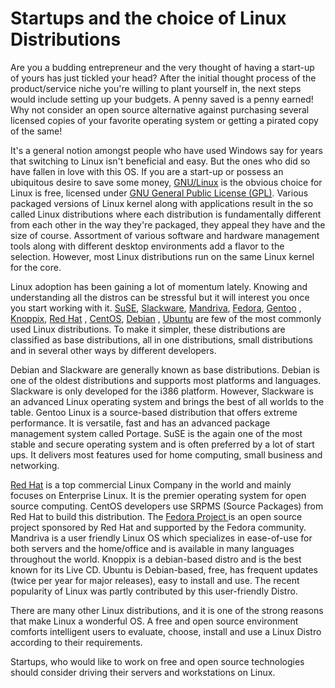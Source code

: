 # Startups and the choice of Linux Distributions

Are you a budding entrepreneur and the very thought of having a start-up of yours has just tickled your head? After the initial thought process of the product/service niche you're willing to plant yourself in, the next steps would include setting up your budgets. A penny saved is a penny earned! Why not consider an open source alternative against purchasing several licensed copies of your favorite operating system or getting a pirated copy of the same!

It's a general notion amongst people who have used Windows say for years that switching to Linux isn't beneficial and easy. But the ones who did so have fallen in love with this OS. If you are a start-up or possess an ubiquitous desire to save some money, <a href="http://en.wikipedia.org/wiki/Linux">GNU/Linux</a> is the obvious choice for Linux is free, licensed under <a href="http://www.gnu.org/copyleft/gpl.html">GNU General Public License (GPL)</a>. Various packaged versions of Linux kernel along with applications result in the so called Linux distributions where each distribution is fundamentally different from each other in the way they're packaged, they appeal they have and the size of course. Assortment of various software and hardware management tools along with different desktop environments add a flavor to the selection. However, most Linux distributions run on the same Linux kernel for the core.

Linux adoption has been gaining a lot of momentum lately. Knowing and understanding all the distros can be stressful but it will interest you once you start working with it. <a href="http://www.novell.com/">SuSE</a>, <a href="http://www.slackware.com">Slackware</a>, <a href="http://Mandriva.com">Mandriva</a>, <a href="http://www.fedoraproject.org/">Fedora</a>, <a href="http://Gentoo.org">Gentoo</a> , <a href="http://www.Knoppix.net">Knoppix</a>, <a href="http://www.redhat.com/">Red Hat</a> , <a href="http://CentOS.org">CentOS</a>, <a href="http://Debian.org">Debian</a> , <a href="http://Ubuntu.com">Ubuntu</a> are few of the most commonly used Linux distributions. To make it simpler, these distributions are classified as base distributions, all in one distributions, small distributions and in several other ways by different developers.

Debian and Slackware are generally known as base distributions. Debian is one of the oldest distributions and supports most platforms and languages. Slackware is only developed for the i386 platform. However, Slackware is an advanced Linux operating system and brings the best of all worlds to the table. Gentoo Linux  is a source-based distribution that offers extreme performance. It is versatile, fast and has an advanced package management system called Portage. SuSE is the again one of the most stable and secure operating system and is often preferred by a lot of start ups. It delivers most features used for home computing, small business and networking. 

<a href="http://www.redhat.com/">Red Hat</a> is a top commercial Linux Company in the world and mainly focuses on Enterprise Linux. It is the premier operating system for open source computing. CentOS developers use SRPMS (Source Packages) from Red Hat to build this distribution. The <a href="http://fedoraproject.org/">Fedora Project </a>is an open source project sponsored by Red Hat and supported by the Fedora community. Mandriva is a user friendly Linux OS which specializes in ease-of-use for both servers and the home/office and is available in many languages throughout the world. Knoppix  is a debian-based distro and is the best known for its Live CD. Ubuntu is Debian-based, free, has frequent updates (twice per year for major releases), easy to install and use. The recent popularity of Linux was partly contributed by this user-friendly Distro. 

There are many other Linux distributions, and it is one of the strong reasons that make Linux a wonderful OS. A free and open source environment comforts intelligent users to evaluate, choose, install and use a Linux Distro according to their requirements. 

Startups, who would like to work on free and open source technologies should consider driving their servers and workstations on Linux.
